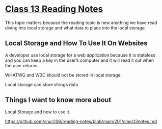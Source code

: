 # [Class 13 Reading Notes](https://github.com/snur206/reading-notes/blob/main/201/class13notes.md)

This topic matters because the reading topic is new anything we have read diving into local storage and what data to place into the local storage.

## Local Storage and How To Use It On Websites

A developer use local storage for a web application because it is stateless and you can keep a key in the user’s computer and it will read it out when the user returns.

WHATWG and W3C should not be stored in local storage.

Local storage can store strings data 







## Things I want to know more about

Local Storage and how to use it.

https://github.com/snur206/reading-notes/blob/main/201/class13notes.md
